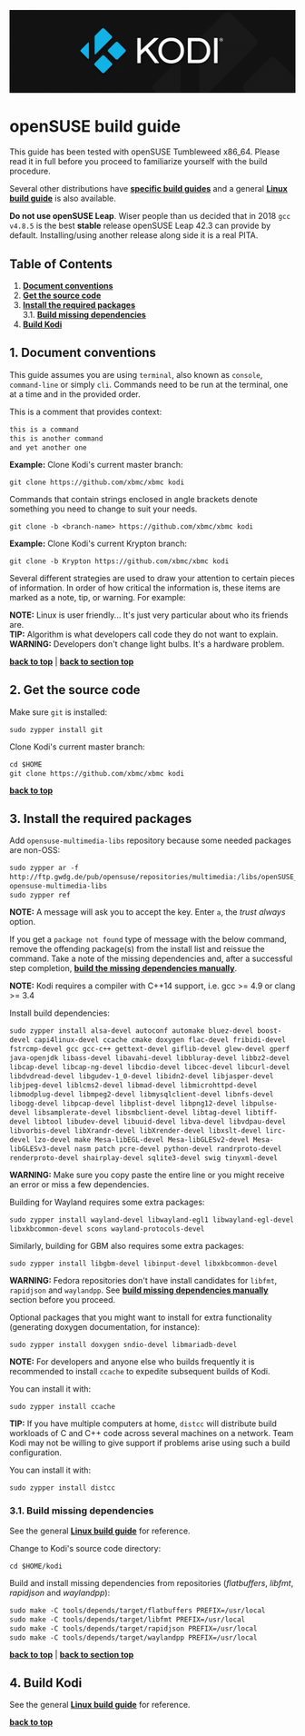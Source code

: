 ![Kodi Logo](resources/banner_slim.png)

# openSUSE build guide
This guide has been tested with openSUSE Tumbleweed x86_64. Please read it in full before you proceed to familiarize yourself with the build procedure.

Several other distributions have **[specific build guides](README.md)** and a general **[Linux build guide](README.Linux.md)** is also available.

**Do not use openSUSE Leap**. Wiser people than us decided that in 2018 `gcc v4.8.5` is the best **stable** release openSUSE Leap 42.3 can provide by default. Installing/using another release along side it is a real PITA.

## Table of Contents
1. **[Document conventions](#1-document-conventions)**
2. **[Get the source code](#2-get-the-source-code)**
3. **[Install the required packages](#3-install-the-required-packages)**  
  3.1. **[Build missing dependencies](#31-build-missing-dependencies)**
4. **[Build Kodi](#4-build-kodi)**

## 1. Document conventions
This guide assumes you are using `terminal`, also known as `console`, `command-line` or simply `cli`. Commands need to be run at the terminal, one at a time and in the provided order.

This is a comment that provides context:
```
this is a command
this is another command
and yet another one
```

**Example:** Clone Kodi's current master branch:
```
git clone https://github.com/xbmc/xbmc kodi
```

Commands that contain strings enclosed in angle brackets denote something you need to change to suit your needs.
```
git clone -b <branch-name> https://github.com/xbmc/xbmc kodi
```

**Example:** Clone Kodi's current Krypton branch:
```
git clone -b Krypton https://github.com/xbmc/xbmc kodi
```

Several different strategies are used to draw your attention to certain pieces of information. In order of how critical the information is, these items are marked as a note, tip, or warning. For example:
 
**NOTE:** Linux is user friendly... It's just very particular about who its friends are.  
**TIP:** Algorithm is what developers call code they do not want to explain.  
**WARNING:** Developers don't change light bulbs. It's a hardware problem.

**[back to top](#table-of-contents)** | **[back to section top](#1-document-conventions)**

## 2. Get the source code
Make sure `git` is installed:
```
sudo zypper install git
```

Clone Kodi's current master branch:
```
cd $HOME
git clone https://github.com/xbmc/xbmc kodi
```

**[back to top](#table-of-contents)**

## 3. Install the required packages
Add `opensuse-multimedia-libs` repository because some needed packages are non-OSS:
```
sudo zypper ar -f http://ftp.gwdg.de/pub/opensuse/repositories/multimedia:/libs/openSUSE_Tumbleweed/ opensuse-multimedia-libs
sudo zypper ref
```

**NOTE:** A message will ask you to accept the key. Enter `a`, the *trust always* option.

If you get a `package not found` type of message with the below command, remove the offending package(s) from the install list and reissue the command. Take a note of the missing dependencies and, after a successful step completion, **[build the missing dependencies manually](#31-build-missing-dependencies)**.

**NOTE:** Kodi requires a compiler with C++14 support, i.e. gcc >= 4.9 or clang >= 3.4

Install build dependencies:
```
sudo zypper install alsa-devel autoconf automake bluez-devel boost-devel capi4linux-devel ccache cmake doxygen flac-devel fribidi-devel fstrcmp-devel gcc gcc-c++ gettext-devel giflib-devel glew-devel gperf java-openjdk libass-devel libavahi-devel libbluray-devel libbz2-devel libcap-devel libcap-ng-devel libcdio-devel libcec-devel libcurl-devel libdvdread-devel libgudev-1_0-devel libidn2-devel libjasper-devel libjpeg-devel liblcms2-devel libmad-devel libmicrohttpd-devel libmodplug-devel libmpeg2-devel libmysqlclient-devel libnfs-devel libogg-devel libpcap-devel libplist-devel libpng12-devel libpulse-devel libsamplerate-devel libsmbclient-devel libtag-devel libtiff-devel libtool libudev-devel libuuid-devel libva-devel libvdpau-devel libvorbis-devel libXrandr-devel libXrender-devel libxslt-devel lirc-devel lzo-devel make Mesa-libEGL-devel Mesa-libGLESv2-devel Mesa-libGLESv3-devel nasm patch pcre-devel python-devel randrproto-devel renderproto-devel shairplay-devel sqlite3-devel swig tinyxml-devel
```

**WARNING:** Make sure you copy paste the entire line or you might receive an error or miss a few dependencies.

Building for Wayland requires some extra packages:
```
sudo zypper install wayland-devel libwayland-egl1 libwayland-egl-devel libxkbcommon-devel scons wayland-protocols-devel
```

Similarly, building for GBM also requires some extra packages:
```
sudo zypper install libgbm-devel libinput-devel libxkbcommon-devel
```

**WARNING:** Fedora repositories don't have install candidates for `libfmt`, `rapidjson` and `waylandpp`. See **[build missing dependencies manually](#31-build-missing-dependencies)** section before you proceed.

Optional packages that you might want to install for extra functionality (generating doxygen documentation, for instance):
```
sudo zypper install doxygen sndio-devel libmariadb-devel
```

**NOTE:** For developers and anyone else who builds frequently it is recommended to install `ccache` to expedite subsequent builds of Kodi.

You can install it with:
```
sudo zypper install ccache
```

**TIP:** If you have multiple computers at home, `distcc` will distribute build workloads of C and C++ code across several machines on a network. Team Kodi may not be willing to give support if problems arise using such a build configuration.

You can install it with:
```
sudo zypper install distcc
```

### 3.1. Build missing dependencies
See the general **[Linux build guide](README.Linux.md)** for reference.

Change to Kodi's source code directory:
```
cd $HOME/kodi
```

Build and install missing dependencies from repositories (*flatbuffers*, *libfmt*, *rapidjson* and *waylandpp*):
```
sudo make -C tools/depends/target/flatbuffers PREFIX=/usr/local
sudo make -C tools/depends/target/libfmt PREFIX=/usr/local
sudo make -C tools/depends/target/rapidjson PREFIX=/usr/local
sudo make -C tools/depends/target/waylandpp PREFIX=/usr/local
```

**[back to top](#table-of-contents)** | **[back to section top](#3-install-the-required-packages)**

## 4. Build Kodi
See the general **[Linux build guide](README.Linux.md)** for reference.

**[back to top](#table-of-contents)**


